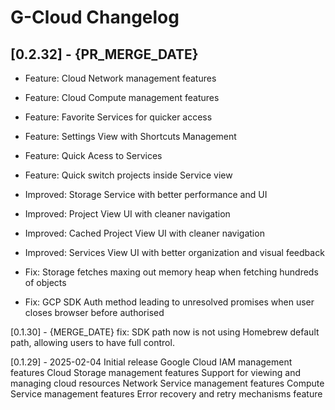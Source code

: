 # G-Cloud  Changelog

## [0.2.32] - {PR_MERGE_DATE}
- Feature: Cloud Network management features
- Feature: Cloud Compute management features
- Feature: Favorite Services for quicker access
- Feature: Settings View with Shortcuts Management 
- Feature: Quick Acess to Services
- Feature: Quick switch projects inside Service view


- Improved: Storage Service with better performance and UI
- Improved: Project View UI with cleaner navigation
- Improved: Cached Project View UI with cleaner navigation
- Improved: Services View UI with better organization and visual feedback

- Fix: Storage fetches maxing out memory heap when fetching hundreds of objects
- Fix: GCP SDK Auth method leading to unresolved promises when user closes browser before authorised 

[0.1.30] - {MERGE_DATE}
fix: SDK path now is not using Homebrew default path, allowing users to have full control.

[0.1.29] - 2025-02-04
Initial release
Google Cloud IAM management features
Cloud Storage management features
Support for viewing and managing cloud resources
Network Service management features
Compute Service management features
Error recovery and retry mechanisms feature
